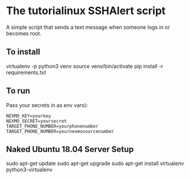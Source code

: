 # The tutorialinux SSHAlert script

A simple script that sends a text message when someone logs in or becomes root.

## To install

virtualenv -p python3 venv
source venv/bin/activate
pip install -r requirements.txt


## To run

Pass your secrets in as env vars):

```
NEXMO_KEY=yourkey
NEXMO_SECRET=yoursecret
TARGET_PHONE_NUMBER=yourphonenumber
TARGET_PHONE_NUMBER=yournexmosourcenumber
```



## Naked Ubuntu 18.04 Server Setup
sudo apt-get update
sudo apt-get upgrade
sudo apt-get install virtualenv python3-virtualenv
